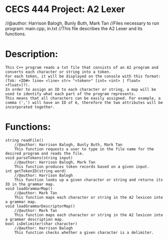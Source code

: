 # CECS 444 Project: A2 Lexer
//@author: Harrison Balogh, Bunly Buth, Mark Tan
//Files necessary to run program: main.cpp, in.txt
//This file describes the A2 Lexer and its functions.

# Description:
    This C++ program reads a txt file that consists of an A2 program and converts each character or string into a token.
    For each token, it will be displayed on the console with this format: (Tok: <ID#> line= <line> str= "<token>" [int= <int> | float= <float>]?).
    In order to assign an ID to each character or string, a map will be used to identify what each part of the program represents.
    This means that all characters can be easily assigned. For example, a comma (',') will have an ID of 6, therefore the two attributes will be incorporated together.

# Functions:
    string readFile()
        //@author: Harrison Balogh, Bunly Buth, Mark Tan
        This function requests a user to type in the file name for the desired program and reads the file.
    void parseTokens(string input)
        //@author: Harrison Balogh, Mark Tan
        This function produces token records based on a given input.
    int getTokenID(string word)
        //@author: Harrison Balogh
        This function looks up a given character or string and returns its ID in the grammar map.
    void loadGrammarMap()
        //@author: Mark Tan
        This function maps each character or string in the A2 lexicon into a grammar map.
    void loadGrammarDescriptorMap()
        //@author: Mark Tan
        This function maps each character or string in the A2 lexicon into a grammar description map.
    bool isDelimiter(char character)
        //@author: Harrison Balogh
        This function checks whether a given character is a delimiter.
